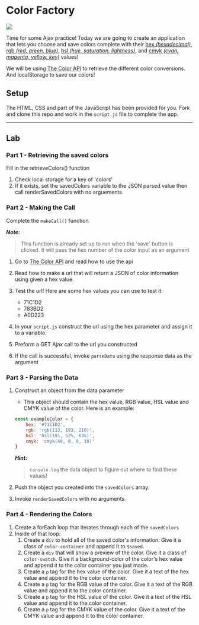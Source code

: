 # Color Factory

![](https://media.giphy.com/media/q9mHLtnHONt4s/giphy.gif)

Time for some Ajax practice! Today we are going to create an application that lets you choose and save colors complete with their [hex _(hexadecimal)_](https://en.wikipedia.org/wiki/Web_colors#Hex_triplet), [rgb _(red, green, blue)_](https://en.wikipedia.org/wiki/RGB_color_model), [hsl _(hue, saturation, lightness)_](https://en.wikipedia.org/wiki/HSL_and_HSV), and [cmyk _(cyan, magenta, yellow, key)_](https://en.wikipedia.org/wiki/CMYK_color_model) values!

We will be using [The Color API](http://www.thecolorapi.com/) to retrieve the different color conversions. And localStorage to save our colors!

## Setup

The HTML, CSS and part of the JavaScript has been provided for you. Fork and clone this repo and work in the `script.js` file to complete the app.

---

## Lab

### Part 1 - Retrieving the saved colors

Fill in the retrieveColors() function

1. Check local storage for a key of 'colors'
2. If it exists, set the savedColors variable to the JSON parsed value then call renderSavedColors with no arguements

### Part 2 - Making the Call

Complete the `makeCall()` function

***Note:***
>This function is already set up to run when the 'save' button is clicked. It will pass the hex number of the color input as an argument

1. Go to [The Color API](http://www.thecolorapi.com/) and read how to use the api
2. Read how to make a url that will return a JSON of color information using given a hex value.
3. Test the url! Here are some hex values you can use to test it:
    - 71C1D2   
    - 783BD2   
    - A0D223

4. In your `script.js` construct the url using the hex parameter and assign it to a variable.
5. Preform a GET Ajax call to the url you constructed
6. If the call is successful, invoke `parseData` using the response data as the argument

### Part 3 - Parsing the Data

1. Construct an object from the data parameter
    - This object should contain the hex value, RGB value, HSL value and CMYK value of the color. Here is an example:
    ```js
    const exampleColor = {
        hex: '#71C1D2',
        rgb: 'rgb(113, 193, 210)',
        hsl: 'hsl(191, 52%, 63%)',
        cmyk: 'cmyk(46, 8, 0, 18)'
    }
    ```
    ***Hint:***
    >`console.log` the data object to figure out where to find these values!

2. Push the object you created into the `savedColors` array.
3. Invoke `renderSavedColors` with no arguments.

### Part 4 - Rendering the Colors

1. Create a forEach loop that iterates through each of the `savedColors`
2. Inside of that loop:
    1. Create a `div` to hold all of the saved color's information. Give it a class of `color-container` and append it to `$saved`.
    2. Create a `div` that will show a preview of the color. Give it a class of `color-swatch`. Give it a background-color of the color's hex value and append it to the color container you just made.
    3. Create a `p` tag for the hex value of the color. Give it a text of the hex value and append it to the color container.
    4. Create a `p` tag for the RGB value of the color. Give it a text of the RGB value and append it to the color container.
    5. Create a `p` tag for the HSL value of the color. Give it a text of the HSL value and append it to the color container.
    6. Create a `p` tag for the CMYK value of the color. Give it a text of the CMYK value and append it to the color container.


